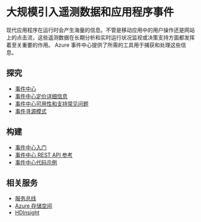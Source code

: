 <properties 
	pageTitle="大规模引入遥测数据和应用程序事件 | Azure" 
	description="了解如何在企业解决方案中大规模引入遥测数据和应用程序事件。" 
	services="event-hubs" 
	documentationCenter=".net" 
	authors="sethmanheim" 
	manager="timlt" 
	editor=""/>

<tags 
	ms.service="event-hubs" 
	ms.date="07/11/2016" 
	wacn.date="01/04/2017"/>

# 大规模引入遥测数据和应用程序事件
 
现代应用程序在运行时会产生海量的信息。不管是移动应用中的用户操作还是网站上的点击流，这些遥测数据在长期分析和实时运行状况监视或决策支持方面都发挥着至关重要的作用。 Azure 事件中心提供了所需的工具用于捕获和处理这些信息。


## 探究

- [事件中心](/documentation/articles/event-hubs-overview/)
- [事件中心定价详细信息](/pricing/details/event-hubs/)
- [事件中心可用性和支持常见问题](/documentation/articles/event-hubs-availability-and-support-faq/)
- [事件寻源模式](http://msdn.microsoft.com/zh-cn/library/dn589792.aspx)
 
## 构建

- [事件中心入门](/documentation/articles/event-hubs-csharp-ephcs-getstarted/)
- [事件中心 REST API 参考](https://msdn.microsoft.com/zh-cn/library/azure/dn790674.aspx)
- [事件中心代码示例](https://github.com/Azure-Samples/)
 
## 相关服务
- [服务总线](/documentation/services/service-bus/)
- [Azure 存储空间](/documentation/services/storage/)
- [HDInsight](/documentation/services/hdinsight/)
 

<!---HONumber=Mooncake_Quality_Review_1230_2016-->